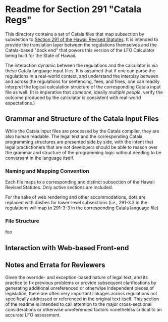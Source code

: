 # Readme for Section 291 "Catala Regs"

This directory contains a set of Catala files that map subsection by subsection to [Section 291 of the Hawaii Revised Statutes](https://sammade.github.io/aloha-io/). It is intended to provide the translation layer between the regulations themselves and the Catala-based "back end" that powers this version of the LFO Calculator being built for the State of Hawaii.

The interaction dynamic between the regulations and the calculator is via these Catala language input files. It is assumed that if one can parse the regulations in a real-world context, and understand the interplay between and across the regulations for sentencing, fees, and fines, one can readily interpret the logical calculation structure of the corresponding Catala input file as well. (It is imperative that *someone*, ideally *multiple people*, verify the outcome produced by the calculator is consistent with real-world expectations.)

## Grammar and Structure of the Catala Input Files

While the Catala input files are processed by the Catala compiler, they are also human readable. The legal text and the corresponding Catala programming structures are presented side by side, with the intent that legal practictioners that are not developers should be able to reason over the grammar and structure of the programming logic without needing to be conversant in the language itself.

### Naming and Mapping Convention

Each file maps to a corresponding and distinct subsection of the Hawaii Revised Statutes. Only active sections are included.

For the sake of web rendering and other accommodations, dots are replaced with dashes for lower-level subsections (*i.e.*, 291-3.3 in the regulations will map to 291-3-3 in the corresponding Catala language file)

### File Structure

foo

## Interaction with Web-based Front-end



## Notes and Errata for Reviewers

Given the override- and exception-based nature of legal text, and its practice to fix previous problems or provide subsequent clarifications by generating additional unreferenced or otherwise independent pieces of legislation, there are often very important linkages across regulations not specifically addressed or referenced in the original text itself. This section of the readme is intended to call attention to the major cross-sectional considerations or otherwise unreferenced factors nonetheless critical to an accurate LFO assessment.
